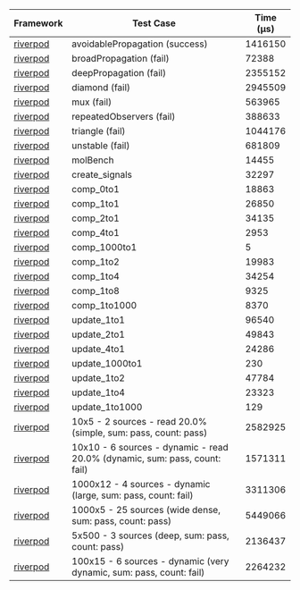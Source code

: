 | Framework | Test Case | Time (μs) |
| --- | --- | --- |
| [riverpod](https://github.com/rrousselGit/riverpod) | avoidablePropagation (success) | 1416150 |
| [riverpod](https://github.com/rrousselGit/riverpod) | broadPropagation (fail) | 72388 |
| [riverpod](https://github.com/rrousselGit/riverpod) | deepPropagation (fail) | 2355152 |
| [riverpod](https://github.com/rrousselGit/riverpod) | diamond (fail) | 2945509 |
| [riverpod](https://github.com/rrousselGit/riverpod) | mux (fail) | 563965 |
| [riverpod](https://github.com/rrousselGit/riverpod) | repeatedObservers (fail) | 388633 |
| [riverpod](https://github.com/rrousselGit/riverpod) | triangle (fail) | 1044176 |
| [riverpod](https://github.com/rrousselGit/riverpod) | unstable (fail) | 681809 |
| [riverpod](https://github.com/rrousselGit/riverpod) | molBench | 14455 |
| [riverpod](https://github.com/rrousselGit/riverpod) | create_signals | 32297 |
| [riverpod](https://github.com/rrousselGit/riverpod) | comp_0to1 | 18863 |
| [riverpod](https://github.com/rrousselGit/riverpod) | comp_1to1 | 26850 |
| [riverpod](https://github.com/rrousselGit/riverpod) | comp_2to1 | 34135 |
| [riverpod](https://github.com/rrousselGit/riverpod) | comp_4to1 | 2953 |
| [riverpod](https://github.com/rrousselGit/riverpod) | comp_1000to1 | 5 |
| [riverpod](https://github.com/rrousselGit/riverpod) | comp_1to2 | 19983 |
| [riverpod](https://github.com/rrousselGit/riverpod) | comp_1to4 | 34254 |
| [riverpod](https://github.com/rrousselGit/riverpod) | comp_1to8 | 9325 |
| [riverpod](https://github.com/rrousselGit/riverpod) | comp_1to1000 | 8370 |
| [riverpod](https://github.com/rrousselGit/riverpod) | update_1to1 | 96540 |
| [riverpod](https://github.com/rrousselGit/riverpod) | update_2to1 | 49843 |
| [riverpod](https://github.com/rrousselGit/riverpod) | update_4to1 | 24286 |
| [riverpod](https://github.com/rrousselGit/riverpod) | update_1000to1 | 230 |
| [riverpod](https://github.com/rrousselGit/riverpod) | update_1to2 | 47784 |
| [riverpod](https://github.com/rrousselGit/riverpod) | update_1to4 | 23323 |
| [riverpod](https://github.com/rrousselGit/riverpod) | update_1to1000 | 129 |
| [riverpod](https://github.com/rrousselGit/riverpod) | 10x5 - 2 sources - read 20.0% (simple, sum: pass, count: pass) | 2582925 |
| [riverpod](https://github.com/rrousselGit/riverpod) | 10x10 - 6 sources - dynamic - read 20.0% (dynamic, sum: pass, count: fail) | 1571311 |
| [riverpod](https://github.com/rrousselGit/riverpod) | 1000x12 - 4 sources - dynamic (large, sum: pass, count: fail) | 3311306 |
| [riverpod](https://github.com/rrousselGit/riverpod) | 1000x5 - 25 sources (wide dense, sum: pass, count: pass) | 5449066 |
| [riverpod](https://github.com/rrousselGit/riverpod) | 5x500 - 3 sources (deep, sum: pass, count: pass) | 2136437 |
| [riverpod](https://github.com/rrousselGit/riverpod) | 100x15 - 6 sources - dynamic (very dynamic, sum: pass, count: fail) | 2264232 |

